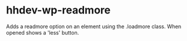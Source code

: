 # hhdev-wp-readmore
 Adds a readmore option on an element using the .loadmore class. When opened shows a 'less' button.
